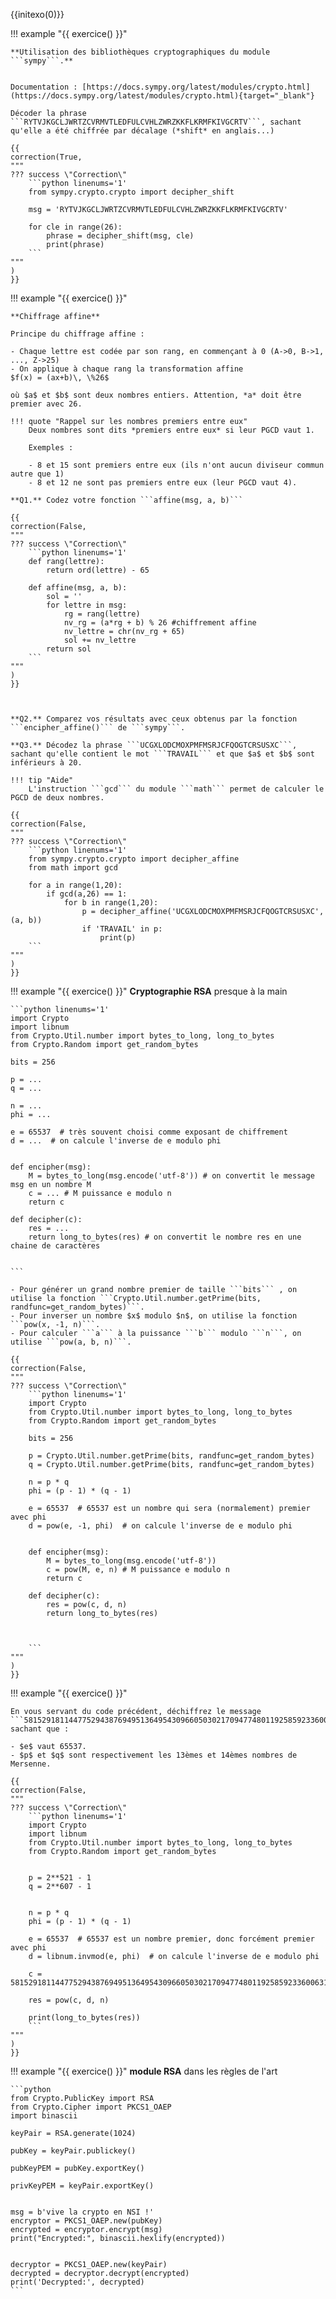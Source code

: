 {{initexo(0)}}

!!! example "{{ exercice() }}"
    

    **Utilisation des bibliothèques cryptographiques du module ```sympy```.**


    Documentation : [https://docs.sympy.org/latest/modules/crypto.html](https://docs.sympy.org/latest/modules/crypto.html){target="_blank"}

    Décoder la phrase ```RYTVJKGCLJWRTZCVRMVTLEDFULCVHLZWRZKKFLKRMFKIVGCRTV```, sachant qu'elle a été chiffrée par décalage (*shift* en anglais...)

    {{
    correction(True,
    """
    ??? success \"Correction\" 
        ```python linenums='1'
        from sympy.crypto.crypto import decipher_shift

        msg = 'RYTVJKGCLJWRTZCVRMVTLEDFULCVHLZWRZKKFLKRMFKIVGCRTV'

        for cle in range(26):
            phrase = decipher_shift(msg, cle)
            print(phrase)
        ```        
    """
    )
    }}


!!! example "{{ exercice() }}"


    **Chiffrage affine**

    Principe du chiffrage affine :

    - Chaque lettre est codée par son rang, en commençant à 0 (A->0, B->1, ..., Z->25)
    - On applique à chaque rang la transformation affine 
    $f(x) = (ax+b)\, \%26$

    où $a$ et $b$ sont deux nombres entiers. Attention, *a* doit être premier avec 26.

    !!! quote "Rappel sur les nombres premiers entre eux"
        Deux nombres sont dits *premiers entre eux* si leur PGCD vaut 1. 

        Exemples :
        
        - 8 et 15 sont premiers entre eux (ils n'ont aucun diviseur commun autre que 1)
        - 8 et 12 ne sont pas premiers entre eux (leur PGCD vaut 4).

    **Q1.** Codez votre fonction ```affine(msg, a, b)```

    {{
    correction(False,
    """
    ??? success \"Correction\" 
        ```python linenums='1'
        def rang(lettre):
            return ord(lettre) - 65

        def affine(msg, a, b):
            sol = ''
            for lettre in msg:
                rg = rang(lettre)
                nv_rg = (a*rg + b) % 26 #chiffrement affine
                nv_lettre = chr(nv_rg + 65)
                sol += nv_lettre
            return sol
        ```        
    """
    )
    }}



    **Q2.** Comparez vos résultats avec ceux obtenus par la fonction ```encipher_affine()``` de ```sympy```.

    **Q3.** Décodez la phrase ```UCGXLODCMOXPMFMSRJCFQOGTCRSUSXC```, sachant qu'elle contient le mot ```TRAVAIL``` et que $a$ et $b$ sont inférieurs à 20.

    !!! tip "Aide"
        L'instruction ```gcd``` du module ```math``` permet de calculer le PGCD de deux nombres.

    {{
    correction(False,
    """
    ??? success \"Correction\" 
        ```python linenums='1'
        from sympy.crypto.crypto import decipher_affine
        from math import gcd

        for a in range(1,20):
            if gcd(a,26) == 1:
                for b in range(1,20):
                    p = decipher_affine('UCGXLODCMOXPMFMSRJCFQOGTCRSUSXC', (a, b))
                    if 'TRAVAIL' in p:
                        print(p)
        ```        
    """
    )
    }}





!!! example "{{ exercice() }}"
    **Cryptographie RSA** presque à la main



    ```python linenums='1'
    import Crypto
    import libnum
    from Crypto.Util.number import bytes_to_long, long_to_bytes
    from Crypto.Random import get_random_bytes 

    bits = 256

    p = ...
    q = ...

    n = ...
    phi = ...

    e = 65537  # très souvent choisi comme exposant de chiffrement
    d = ...  # on calcule l'inverse de e modulo phi


    def encipher(msg):
        M = bytes_to_long(msg.encode('utf-8')) # on convertit le message msg en un nombre M
        c = ... # M puissance e modulo n
        return c

    def decipher(c):
        res = ...
        return long_to_bytes(res) # on convertit le nombre res en une chaine de caractères


    ```

    - Pour générer un grand nombre premier de taille ```bits``` , on utilise la fonction ```Crypto.Util.number.getPrime(bits, randfunc=get_random_bytes)```.
    - Pour inverser un nombre $x$ modulo $n$, on utilise la fonction    ```pow(x, -1, n)```.
    - Pour calculer ```a``` à la puissance ```b``` modulo ```n```, on utilise ```pow(a, b, n)```.

    {{
    correction(False,
    """
    ??? success \"Correction\" 
        ```python linenums='1'
        import Crypto
        from Crypto.Util.number import bytes_to_long, long_to_bytes
        from Crypto.Random import get_random_bytes 

        bits = 256

        p = Crypto.Util.number.getPrime(bits, randfunc=get_random_bytes)
        q = Crypto.Util.number.getPrime(bits, randfunc=get_random_bytes)

        n = p * q
        phi = (p - 1) * (q - 1)

        e = 65537  # 65537 est un nombre qui sera (normalement) premier avec phi
        d = pow(e, -1, phi)  # on calcule l'inverse de e modulo phi


        def encipher(msg):
            M = bytes_to_long(msg.encode('utf-8'))
            c = pow(M, e, n) # M puissance e modulo n
            return c

        def decipher(c):
            res = pow(c, d, n)
            return long_to_bytes(res)



        ```        
    """
    )
    }}


!!! example "{{ exercice() }}"

    En vous servant du code précédent, déchiffrez le message ```58152918114477529438769495136495430966050302170947748011925859233600631318929939319619808279389222131229963717435870597641010567365311762267359794338657867540621133550787677728203831932548041236152866441194127191404729294628415184239755221703677388875259927092794165578604353985011899152968982365630138088486380827379488939561996226754182```  sachant que :

    - $e$ vaut 65537.
    - $p$ et $q$ sont respectivement les 13èmes et 14èmes nombres de Mersenne.

    {{
    correction(False,
    """
    ??? success \"Correction\" 
        ```python linenums='1'
        import Crypto
        import libnum
        from Crypto.Util.number import bytes_to_long, long_to_bytes
        from Crypto.Random import get_random_bytes 


        p = 2**521 - 1
        q = 2**607 - 1


        n = p * q
        phi = (p - 1) * (q - 1)

        e = 65537  # 65537 est un nombre premier, donc forcément premier avec phi
        d = libnum.invmod(e, phi)  # on calcule l'inverse de e modulo phi

        c = 58152918114477529438769495136495430966050302170947748011925859233600631318929939319619808279389222131229963717435870597641010567365311762267359794338657867540621133550787677728203831932548041236152866441194127191404729294628415184239755221703677388875259927092794165578604353985011899152968982365630138088486380827379488939561996226754182

        res = pow(c, d, n)

        print(long_to_bytes(res))
        ```        
    """
    )
    }}



!!! example "{{ exercice() }}"
    **module RSA** dans les règles de l'art



    ```python
    from Crypto.PublicKey import RSA
    from Crypto.Cipher import PKCS1_OAEP
    import binascii

    keyPair = RSA.generate(1024)

    pubKey = keyPair.publickey()

    pubKeyPEM = pubKey.exportKey()

    privKeyPEM = keyPair.exportKey()


    msg = b'vive la crypto en NSI !'
    encryptor = PKCS1_OAEP.new(pubKey)
    encrypted = encryptor.encrypt(msg)
    print("Encrypted:", binascii.hexlify(encrypted))


    decryptor = PKCS1_OAEP.new(keyPair)
    decrypted = decryptor.decrypt(encrypted)
    print('Decrypted:', decrypted)
    ```
